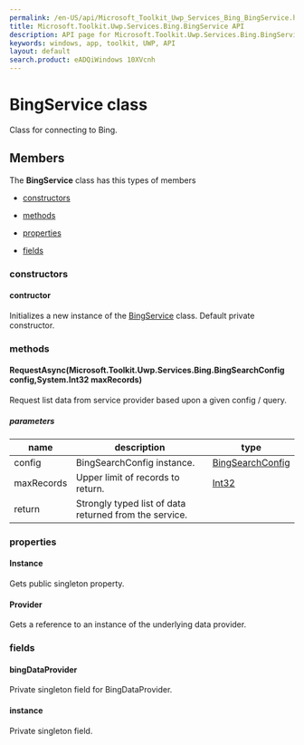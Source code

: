 ```yaml
---
permalink: /en-US/api/Microsoft_Toolkit_Uwp_Services_Bing_BingService.htm
title: Microsoft.Toolkit.Uwp.Services.Bing.BingService API 
description: API page for Microsoft.Toolkit.Uwp.Services.Bing.BingService
keywords: windows, app, toolkit, UWP, API
layout: default
search.product: eADQiWindows 10XVcnh
---
```



# BingService class

Class for connecting to Bing.

## Members

The **BingService** class has this types of members

* [constructors](#constructors)

* [methods](#methods)

* [properties](#properties)

* [fields](#fields)

### constructors

#### contructor

Initializes a new instance of the [BingService](Microsoft_Toolkit_Uwp_Services_Bing_BingService.htm) class. Default private constructor.

### methods

#### RequestAsync(Microsoft.Toolkit.Uwp.Services.Bing.BingSearchConfig config,System.Int32 maxRecords)

Request list data from service provider based upon a given config / query.

##### parameters



| name | description | type || --- | --- | --- || config | BingSearchConfig instance. | [BingSearchConfig](Microsoft_Toolkit_Uwp_Services_Bing_BingSearchConfig.htm) || maxRecords | Upper limit of records to return. | [Int32](https://msdn.microsoft.com/library/windows/apps/System.Int32) || return |Strongly typed list of data returned from the service. |
### properties

#### Instance

Gets public singleton property.

#### Provider

Gets a reference to an instance of the underlying data provider.

### fields

#### bingDataProvider

Private singleton field for BingDataProvider.

#### instance

Private singleton field.
